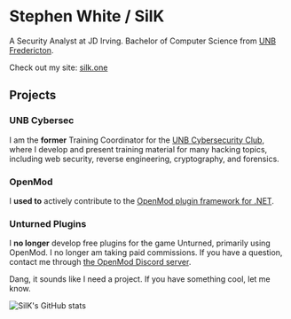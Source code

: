 # Stephen White / SilK

A Security Analyst at JD Irving.
Bachelor of Computer Science from [UNB Fredericton](https://unb.ca/).

Check out my site: [silk.one](https://silk.one/)

## Projects

### UNB Cybersec
I am the **former** Training Coordinator for the [UNB Cybersecurity Club](https://unbcybersec.com/), where I develop and present training material for many hacking topics, including web security, reverse engineering, cryptography, and forensics.

### OpenMod
I **used to** actively contribute to the [OpenMod plugin framework for .NET](https://github.com/openmod/OpenMod/).

### Unturned Plugins
I **no longer** develop free plugins for the game Unturned, primarily using OpenMod. I no longer am taking paid commissions. If you have a question, contact me through [the OpenMod Discord server](https://discord.gg/B2D48rc).

Dang, it sounds like I need a project. If you have something cool, let me know.

![SilK's GitHub stats](https://github-readme-stats.vercel.app/api?username=IAmSilK&show_icons=true&theme=tokyonight)
